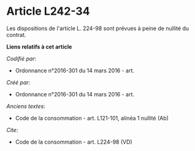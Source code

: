 # Article L242-34

Les dispositions de l'article L. 224-98 sont prévues à peine de nullité du contrat.

**Liens relatifs à cet article**

_Codifié par_:

  - Ordonnance n°2016-301 du 14 mars 2016 - art.

_Créé par_:

  - Ordonnance n°2016-301 du 14 mars 2016 - art.

_Anciens textes_:

  - Code de la consommation - art. L121-101, alinéa 1 nullité (Ab)

_Cite_:

  - Code de la consommation - art. L224-98 (VD)
